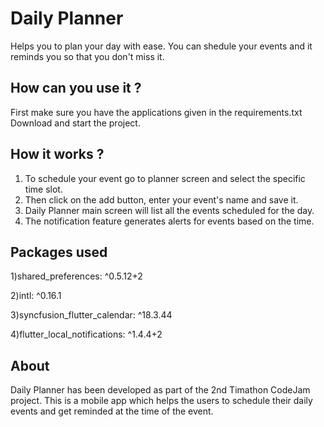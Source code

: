 # Daily Planner

Helps you to plan your day with ease. You can shedule your events and it reminds you so that you don't miss it.

## How can you use it ?

First make sure you have the applications given in the requirements.txt
Download and start the project.

## How it works ?

1. To schedule your event go to planner screen and select the specific time slot.
2. Then click on the add button, enter your event's name and save it.
3. Daily Planner main screen will list all the events scheduled for the day. 
4. The notification feature generates alerts for events based on the time.

## Packages used
1)shared_preferences: ^0.5.12+2

2)intl: ^0.16.1

3)syncfusion_flutter_calendar: ^18.3.44

4)flutter_local_notifications: ^1.4.4+2

## About

Daily Planner has been developed as part of the 2nd Timathon CodeJam project. This is a mobile app which helps the users to schedule their daily events and get reminded at the time of the event.  



